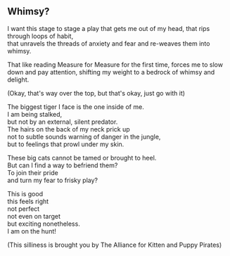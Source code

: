 ## Whimsy?

I want this stage to stage a play that gets me out of my head, that rips through loops of habit,   
that unravels the threads of anxiety and fear and re-weaves them into whimsy.   
   
That like reading Measure for Measure for the first time, forces me to slow down and pay attention, shifting my weight to a bedrock of whimsy and delight.   
   
(Okay, that's way over the top, but that's okay, just go with it)   
   
The biggest tiger I face is the one inside of me.   
I am being stalked,   
but not by an external, silent predator.   
The hairs on the back of my neck prick up   
not to subtle sounds warning of danger in the jungle,   
but to feelings that prowl under my skin.   
   
These big cats cannot be tamed or brought to heel.   
But can I find a way to befriend them?   
To join their pride   
and turn my fear to frisky play?   
   
   
This is good   
this feels right   
not perfect   
not even on target   
but exciting nonetheless.   
I am on the hunt!   

(This silliness is brought you by The Alliance for Kitten and Puppy Pirates)
